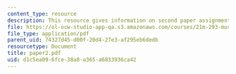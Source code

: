 ```yaml
---
content_type: resource
description: This resource gives information on second paper assignment.
file: https://ol-ocw-studio-app-qa.s3.amazonaws.com/courses/21m-293-music-of-africa-fall-2005/d1c5ea096fce38a8a365a6833936ca42_paper2.pdf
file_type: application/pdf
parent_uid: 74327d45-d00f-20d4-27e3-af295eb6dedb
resourcetype: Document
title: paper2.pdf
uid: d1c5ea09-6fce-38a8-a365-a6833936ca42
---
```

